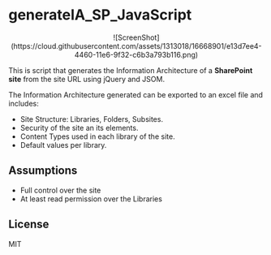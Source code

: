 # generateIA_SP_JavaScript 

<div style="text-align:center">
![ScreenShot](https://cloud.githubusercontent.com/assets/1313018/16668901/e13d7ee4-4460-11e6-9f32-c6b3a793b116.png)
</div>

This is script that generates the Information Architecture of a **SharePoint site** from the site URL using jQuery and JSOM.

The Information Architecture generated can be exported to an excel file and includes:
* Site Structure: Libraries, Folders, Subsites.
* Security of the site an its elements.
* Content Types used in each library of the site.
* Default values per library.

## Assumptions

* Full control over the site
* At least read permission over the Libraries

## License

MIT